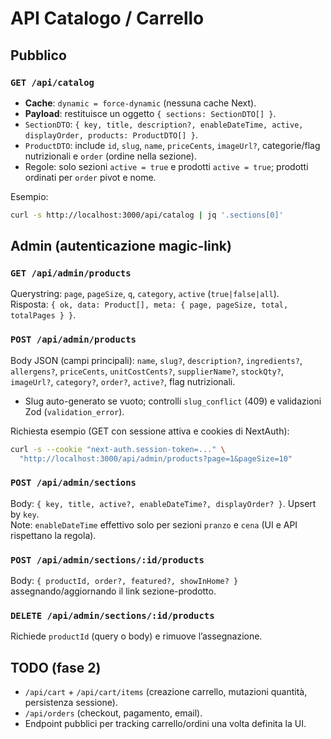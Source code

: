 # API Catalogo / Carrello

## Pubblico

### `GET /api/catalog`
- **Cache**: `dynamic = force-dynamic` (nessuna cache Next).  
- **Payload**: restituisce un oggetto `{ sections: SectionDTO[] }`.
- `SectionDTO`: `{ key, title, description?, enableDateTime, active, displayOrder, products: ProductDTO[] }`.
- `ProductDTO`: include `id`, `slug`, `name`, `priceCents`, `imageUrl?`, categorie/flag nutrizionali e `order` (ordine nella sezione).
- Regole: solo sezioni `active = true` e prodotti `active = true`; prodotti ordinati per `order` pivot e nome.

Esempio:
```bash
curl -s http://localhost:3000/api/catalog | jq '.sections[0]'
```

## Admin (autenticazione magic-link)

### `GET /api/admin/products`
Querystring: `page`, `pageSize`, `q`, `category`, `active` (`true|false|all`).  
Risposta: `{ ok, data: Product[], meta: { page, pageSize, total, totalPages } }`.

### `POST /api/admin/products`
Body JSON (campi principali): `name`, `slug?`, `description?`, `ingredients?`, `allergens?`, `priceCents`, `unitCostCents?`, `supplierName?`, `stockQty?`, `imageUrl?`, `category?`, `order?`, `active?`, flag nutrizionali.
- Slug auto-generato se vuoto; controlli `slug_conflict` (409) e validazioni Zod (`validation_error`).

Richiesta esempio (GET con sessione attiva e cookies di NextAuth):
```bash
curl -s --cookie "next-auth.session-token=..." \
  "http://localhost:3000/api/admin/products?page=1&pageSize=10"
```

### `POST /api/admin/sections`
Body: `{ key, title, active?, enableDateTime?, displayOrder? }`. Upsert by `key`.  
Note: `enableDateTime` effettivo solo per sezioni `pranzo` e `cena` (UI e API rispettano la regola).

### `POST /api/admin/sections/:id/products`
Body: `{ productId, order?, featured?, showInHome? }` assegnando/aggiornando il link sezione-prodotto.

### `DELETE /api/admin/sections/:id/products`
Richiede `productId` (query o body) e rimuove l’assegnazione.

## TODO (fase 2)
- `/api/cart` + `/api/cart/items` (creazione carrello, mutazioni quantità, persistenza sessione).
- `/api/orders` (checkout, pagamento, email).  
- Endpoint pubblici per tracking carrello/ordini una volta definita la UI.
